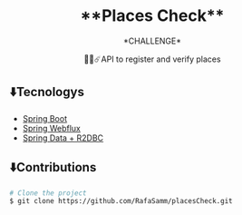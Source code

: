 <h1 align="center">**Places Check**</h1>
<p align="center">*CHALLENGE*</p>
<p align="center">🧑‍💻☄️API to register and verify places</p>

## ⬇️Tecnologys
- [Spring Boot](https://spring.io/projects/spring-boot)
- [Spring Webflux](https://docs.spring.io/spring-framework/reference/web/webflux.html)
- [Spring Data + R2DBC](https://spring.io/projects/spring-data-r2dbc)

## ⬇️Contributions
```bash
# Clone the project
$ git clone https://github.com/RafaSamm/placesCheck.git


